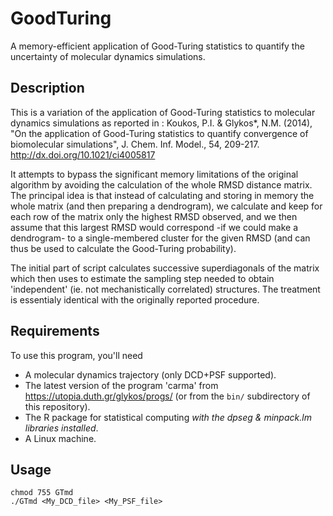 # GoodTuring
A memory-efficient application of Good-Turing statistics to quantify the uncertainty of molecular dynamics simulations.

## Description
This is a variation of the application of Good-Turing statistics to molecular dynamics simulations as reported in : Koukos, P.I. & Glykos*, N.M. (2014), "On the application of Good-Turing statistics to quantify convergence of biomolecular simulations", J. Chem. Inf. Model., 54, 209-217. http://dx.doi.org/10.1021/ci4005817

It attempts to bypass the significant memory limitations of the original algorithm by avoiding the calculation of the whole RMSD distance matrix. The principal idea is that instead of calculating and storing in memory the whole matrix (and then preparing a dendrogram), we calculate and keep for each row of the matrix only the highest RMSD observed, and we then assume that this largest RMSD would correspond -if we could make a dendrogram- to a single-membered cluster for the given RMSD (and can thus be used to calculate the Good-Turing probability). 

The initial part of script calculates successive superdiagonals of the matrix which then uses to estimate the sampling step needed to obtain 'independent' (ie. not mechanistically correlated) structures. The treatment is essentialy identical with the originally reported procedure.

## Requirements
To use this program, you'll need
- A molecular dynamics trajectory (only DCD+PSF supported).
- The latest version of the program 'carma' from https://utopia.duth.gr/glykos/progs/ (or from the ``bin/`` subdirectory of this repository).
- The R package for statistical computing _with the dpseg & minpack.lm libraries installed_.
- A Linux machine.

## Usage
```
chmod 755 GTmd
./GTmd <My_DCD_file> <My_PSF_file>
```
